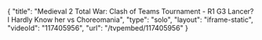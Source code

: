{
    "title": "Medieval 2 Total War: Clash of Teams Tournament - R1 G3 Lancer? I Hardly Know her  vs Choreomania",
    "type": "solo",
    "layout": "iframe-static",
    "videoId": "117405956",
    "url": "\/tvpembed\/117405956"
}